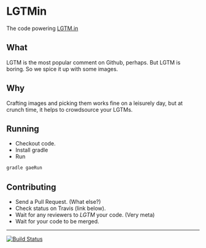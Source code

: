 LGTMin
======

The code powering [LGTM.in](http://lgtm.in/)

What
----

LGTM is the most popular comment on Github, perhaps. But LGTM is boring. So we spice it up with some images.

Why
----

Crafting images and picking them works fine on a leisurely day, but at crunch time, it helps to crowdsource your LGTMs.

Running
-------

* Checkout code.
* Install gradle
* Run

```bash
gradle gaeRun
```

Contributing
----

* Send a Pull Request. (What else?)
* Check status on Travis (link below).
* Wait for any reviewers to *LGTM* your code. (Very meta)
* Wait for your code to be merged.

----

[![Build Status](https://travis-ci.org/rahulsom/lgtmin.png?branch=master)](https://travis-ci.org/rahulsom/lgtmin)

